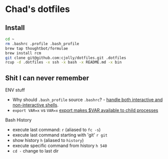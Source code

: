 # Chad's dotfiles

## Install

```bash
cd ~
rm .bashrc .profile .bash_profile
brew tap thoughtbot/formulae
brew install rcm
git clone git@github.com:cjolly/dotfiles.git .dotfiles
rcup -d .dotfiles -x ssh -x bash -x README.md -x bin
```

## Shit I can never remember

ENV stuff

* Why should `.bash_profile` source `.bashrc`? - [handle both interactive and non-interactive shells](http://stackoverflow.com/a/415444).
* `export VAR=x` vs `VAR=x` [export makes $VAR available to child processes](http://stackoverflow.com/questions/1158091/defining-a-variable-with-or-without-export)

Bash History
* execute last command: `r` (aliased to `fc -s`)
* execute last command starting with 'git' `r git`
* show history `h` (aliased to `history`)
* execute specific command from history `h 540`
* `cd -` change to last dir
